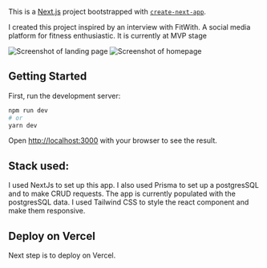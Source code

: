 This is a [Next.js](https://nextjs.org/) project bootstrapped with [`create-next-app`](https://github.com/vercel/next.js/tree/canary/packages/create-next-app).

I created this project inspired by an interview with FitWith. A social media platform for fitness enthusiastic. It is currently at MVP stage

![Screenshot of landing page](https://github.com/nadacoder2021/FitWith/blob/main/assets/page1.png)
![Screenshot of homepage](https://github.com/nadacoder2021/FitWith/blob/main/assets/page2.png)
## Getting Started

First, run the development server:

```bash
npm run dev
# or
yarn dev
```

Open [http://localhost:3000](http://localhost:3000) with your browser to see the result.

## Stack used:

I used NextJs to set up this app. I also used Prisma to set up a postgresSQL and to make CRUD requests. The app is currently populated with the postgresSQL data. I used Tailwind CSS to style the react component and make them responsive. 

## Deploy on Vercel

Next step is to deploy on Vercel.
